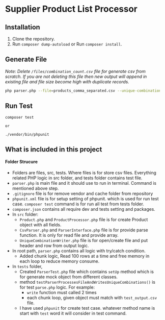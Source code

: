 # Supplier Product List Processor

## Installation
1. Clone the repository.
2. Run `composer dump-autoload` or Run `composer install`.

## Generate File

*Note: Delete `/files/combination_count.csv` file for generate csv from scratch. If you are not deleting this file then new output will append in existing file and file size become high with duplicate records.*


```bash
php parser.php --file=products_comma_separated.csv --unique-combinations=combination_count.csv
```

## Run Test

```
composer test

or

./vendor/bin/phpunit
```

## What is included in this project
#### Folder Strucure
* Folders are files, src, tests. Where files is for store csv files. Everything related PHP logic in src folder, and tests folder contains test file.
* `parser.php` is main file and it should use to run in terminal. Command is mentioned above step.
* `.gitignore` file is for remove vendor and cache folder from repository
* `phpunit.xml` file is for setup setting of phpunit. which is used for run test case. `composer test` command is for run all test from tests folder.
* `composer.json` contains all require dev and tests setting and packages.
* In `src` folder:
    - `Product.php` and `ProductProcessor.php` file is for create Product object with all fields.
    - `CsvParser.php` and `ParserInterface.php` file is for provide parse function. It is only for read file and provide array.
    - `UniqueCombinationWriter.php` file is for open/create file and put header and row from output logic.
* In root path, `parser.php` contains all logic with try/catch condition.
    - Added chunk logic, Read 100 rows at a time and free memory in each loop to reduce memory consume.
* In `tests` folder,
    - Created `ParserTest.php` file which contains `setUp` method which is for generate mock object from different classes.
    - method `testParserProcessesFileAndWritesUniqueCombinations()` is for test `parse.php` logic. 
    For example:
        - `write` function must called 2 times
        - each chunk loop, given object must match with `test_output.csv` file.
    * I have used `phpunit` for create test case. whatever method name is start with `test` word it will consider in test command.